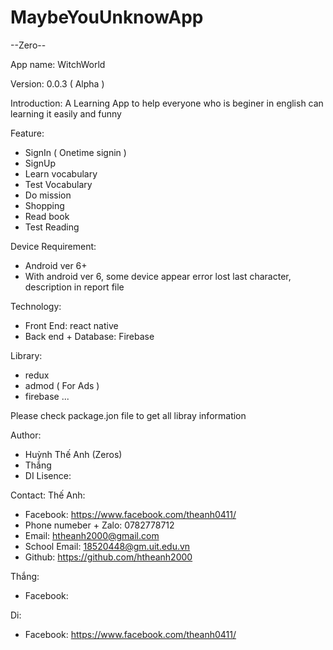 # MaybeYouUnknowApp
--Zero--


App name: WitchWorld

Version: 0.0.3 ( Alpha )

Introduction: A Learning App to help everyone who is beginer in english can learning it easily and funny

Feature: 
  - SignIn ( Onetime signin ) 
  - SignUp
  - Learn vocabulary
  - Test Vocabulary
  - Do mission
  - Shopping
  - Read book
  - Test Reading
  
Device Requirement:
  - Android ver 6+ 
  - With android ver 6, some device appear error lost last character, description in report file
  
Technology:
  - Front End: react native
  - Back end + Database: Firebase
  
Library:
  - redux
  - admod ( For Ads )
  - firebase 
  ...
  
  Please check package.jon file to get all libray information
  
Author: 
  - Huỳnh Thế Anh (Zeros)
  - Thắng
  - DI
Lisence:
  
 
 Contact:
 Thế Anh:
 - Facebook: https://www.facebook.com/theanh0411/
 - Phone numeber + Zalo: 0782778712
 - Email: htheanh2000@gmail.com
 - School Email: 18520448@gm.uit.edu.vn
 - Github: https://github.com/htheanh2000
 
 Thắng:
 - Facebook: 

 
 Di:
 - Facebook: https://www.facebook.com/theanh0411/
 
 
 

